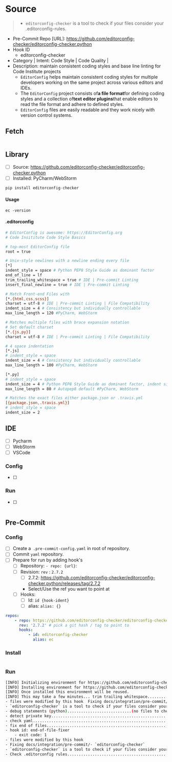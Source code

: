 # Source

> -   `editorconfig-checker` is a tool to check if your files consider your .editorconfig-rules.

-   Pre-Commit Repo [URL]: https://github.com/editorconfig-checker/editorconfig-checker.python
-   Hook ID
    -   editorconfig-checker
-   Category | Intent: Code Style | Code Quality |
-   Description: maintain consistent coding styles and base line linting for Code Institute projects
    -   `EditorConfig` helps maintain consistent coding styles for multiple developers working on the same project across
        various editors and IDEs.
    -   The `EditorConfig` project consists of**a file format**for defining coding styles and a collection of**text editor
        plugins**that enable editors to read the file format and adhere to defined styles.
    -   `EditorConfig` files are easily readable and they work nicely with version control systems.

## Fetch

```yaml

```

## Library

-   [ ] Source: https://github.com/editorconfig-checker/editorconfig-checker.python
-   [ ] Installed: PyCharm/WebStorm

```python
pip install editorconfig-checker
```

#### Usage

```
ec -version
```

#### .editorconfig

```bash
# EditorConfig is awesome: https://EditorConfig.org
# Code Insititute Code Style Basics

# top-most EditorConfig file
root = true

# Unix-style newlines with a newline ending every file
[*]
indent_style = space # Python PEP8 Style Guide as dominant factor
end_of_line = lf
trim_trailing_whitespace = true # IDE | Pre-commit Linting
insert_final_newline = true # IDE | Pre-commit Linting

# Match Front-end Files with
[*.{html,css,scss}]
charset = utf-8 # IDE | Pre-commit Linting | File Compatibility
indent_size = 4 # Consistency but individually controllable
max_line_length = 120 #PyCharm, WebStorm

# Matches multiple files with brace expansion notation
# Set default charset
[*.{js,py}]
charset = utf-8 # IDE | Pre-commit Linting | File Compatibility

# 4 space indentation
[*.js]
# indent_style = space
indent_size = 4 # Consistency but individually controllable
max_line_length = 100 #PyCharm, WebStorm

[*.py]
# indent_style = space
indent_size = 4 # Python PEP8 Style Guide as dominant factor, indent size is critical for Python
max_line_length = 80 # Autopep8 default #PyCharm, WebStorm

# Matches the exact files either package.json or .travis.yml
[{package.json,.travis.yml}]
# indent_style = space
indent_size = 2
```

## IDE

-   [ ] Pycharm
-   [ ] WebStorm
-   [ ] VSCode

### Config

-   [ ]

### Run

-   [ ]

```bash


```

## Pre-Commit

### Config

-   [ ] Create a` .pre-commit-config.yaml` in root of repository.
-   [ ] Commit `yaml` repository.
-   [ ] Prepare for run by adding hook's
    -   [ ] Repository: `- repo: {url}`:
    -   [ ] Revision: `rev` : `2.7.2  `
        -   [ ] 2.7.2: https://github.com/editorconfig-checker/editorconfig-checker.python/releases/tag/2.7.2
        -   Select/Use the ref you want to point at
    -   [ ] Hooks:
        -   [ ] Id: `id {hook-ident}`
        -   [ ] alias: `alias: {}`

```yaml
repos:
    - repo: https://github.com/editorconfig-checker/editorconfig-checker.python
      rev: '2.7.2' # pick a git hash / tag to point to
      hooks:
          - id: editorconfig-checker
            alias: ec
```

### Install

```bash


```

### Run

```bash
[INFO] Initializing environment for https://github.com/editorconfig-checker/editorconfig-checker.python.
[INFO] Installing environment for https://github.com/editorconfig-checker/editorconfig-checker.python.
[INFO] Once installed this environment will be reused.
[INFO] This may take a few minutes... trim trailing whitespace.................................................Failed - hook id: trailing-whitespace - exit code: 1
- files were modified by this hook  Fixing docs/integration/pre-commit/- `editorconfig-checker`
- `editorconfig-checker` is a tool to check if your files consider your .editorconfig-rules..md
- debug statements (python)............................(no files to check)Skipped
- detect private key.......................................................Passed
- check yaml...............................................................Passed
- fix end of files.........................................................Failed
- hook id: end-of-file-fixer
	- exit code: 1
- files were modified by this hook
- Fixing docs/integration/pre-commit/- `editorconfig-checker`
- `editorconfig-checker` is a tool to check if your files consider your .editorconfig-rules..md
- Check .editorconfig rules................................................Passed

```
